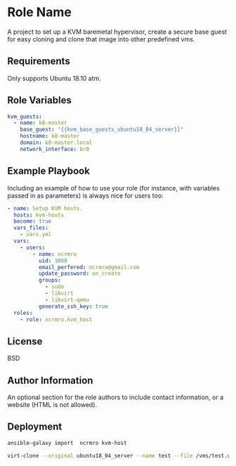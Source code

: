 # Role Name

A project to set up a KVM baremetal hypervisor,
create a secure base guest for easy cloning and clone that image into other predefined vms.

## Requirements

Only supports Ubuntu 18.10 atm.

## Role Variables

```yaml
kvm_guests:
  - name: k8-master
    base_guest: "{{kvm_base_guests_ubuntu18_04_server}}"
    hostname: k8-master
    domain: k8-master.local
    network_interface: br0
```

## Example Playbook

Including an example of how to use your role (for instance, with variables passed in as parameters) is always nice for users too:

```yaml
- name: Setup KVM hosts.
  hosts: kvm-hosts
  become: true
  vars_files:
    - vars.yml
  vars:
    - users:
        - name: ncrmro
          uid: 1000
          email_perfered: ncrmro@gmail.com
          update_password: on_create
          groups:
            - sudo
            - libvirt
            - libvirt-qemu
          generate_ssh_key: true
  roles:
    - role: ncrmro.kvm_host
```

## License

BSD

## Author Information

An optional section for the role authors to include contact information, or a website (HTML is not allowed).

## Deployment

```bash
ansible-galaxy import  ncrmro kvm-host
```

```bash
virt-clone --original ubuntu18_04_server --name test --file /vms/test.qcow2
```
